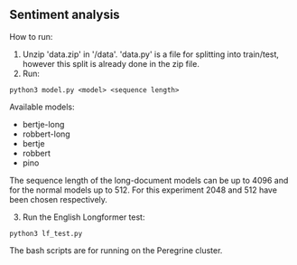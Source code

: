 ## Sentiment analysis
How to run:

1. Unzip 'data.zip' in '/data'. 'data.py' is a file for splitting into train/test, however this split is already done in the zip file.
2. Run:

  ```
  python3 model.py <model> <sequence length>
  ```
  
  Available models:
  - bertje-long
  - robbert-long
  - bertje
  - robbert
  - pino
  
  The sequence length of the long-document models can be up to 4096 and for the normal models up to 512. For this experiment 2048 and 512 have been chosen respectively.
  
3. Run the English Longformer test: 
  ```
  python3 lf_test.py
  ```
  
The bash scripts are for running on the Peregrine cluster.
